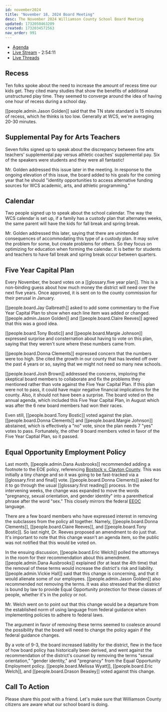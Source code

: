 ```yaml
---
id: november2024
title: "November 18, 2024 Board Meeting"
desc: The November 2024 Williamson County School Board Meeting
updated: 1732050463209
created: 1732034572563
nav_order: 991
---
```


- [Agenda](https://meeting.boeconnect.net/Public/Agenda/566?meeting=664087)
- [Live Stream](https://www.youtube.com/live/NS0wZkRKAvo) - 2:54:11
- [Live Threads](https://www.threads.net/@murribu/post/DCiGOXkJjp3)

## Recess

Ten folks spoke about the need to increase the amount of recess time our kids get. They cited many studies that show the benefits of additional unstructured play time. They seemed to converge around the idea of having one hour of recess during a school day.

[[people.admin.Jason Golden]] said that the TN state standard is 15 minutes of recess, which he thinks is too low. Generally at WCS, we're averaging 20-30 minutes.

## Supplemental Pay for Arts Teachers

Seven folks signed up to speak about the discrepancy between fine arts teachers' supplemental pay versus athletic coaches' supplemental pay. Six of the speakers were students and they were all fantastic!

Mr. Golden addressed this issue later in the meeting. In response to the ongoing elevation of this issue, the board added to his goals for the coming year that he should "identity opportunities to access alternative funding sources for WCS academic, arts, and athletic programming."

## Calendar

Two people signed up to speak about the school calendar. The way the WCS calendar is set up, if a family has a custody plan that alternates weeks, the same parent will have the kids for fall break and spring break.

Mr. Golden addressed this later, saying that there are unintended consequences of accommodating this type of a custody plan. It may solve the problem for some, but create problems for others. So they focus on optimizing for education when forming the calendar. It is better for students and teachers to have fall break and spring break occur between quarters.

## Five Year Capital Plan

Every November, the board votes on a [[glossary.five year plan]]. This is a non-binding guess about how much money the district will need over the next five years. Once approved, it is sent on to the county commission for their perusal in January.

[[people.board.Jay Galbreath]] asked to add some commentary to the Five Year Capital Plan to show when each line item was added or changed. [[people.admin.Jason Golden]] and [[people.board.Claire Reeves]] agreed that this was a good idea.

[[people.board.Tony Bostic]] and [[people.board.Margie Johnson]] expressed surprise and consternation about having to vote on this plan, saying that they weren't sure where these numbers came from.

[[people.board.Donna Clements]] expressed concern that the numbers were too high. She cited the growth in our county that has leveled off over the past 4 years or so, saying that we might not need so many new schools.

[[people.board.Josh Brown]] addressed the concerns, imploring the skeptical board members to collaborate and fix the problems they mentioned rather than vote against the Five Year Capital Plan. If this plan were not to pass, it could have major negative financial implications for the county. Also, it should not have been a surprise. The board voted on the annual agenda, which included this Five Year Capital Plan, in August which was after the 6 new board members had won their races.

Even still, [[people.board.Tony Bostic]] voted against the plan. [[people.board.Donna Clements]] and [[people.board.Margie Johnson]] abstained, which is effectively a "no" vote, since the plan needs 7 "yes" votes to pass. Fortunately, the other 9 board members voted in favor of the Five Year Captial Plan, so it passed.

## Equal Opportunity Employment Policy

Last month, [[people.admin.Dana Ausbrooks]] recommended adding a footnote to the EOE policy, referencing [Bostock v. Clayton County](https://en.wikipedia.org/wiki/Bostock_v._Clayton_County). This was initially a tiny change and so it was going to be fast-tracked via a [[glossary.first and final]] vote. [[people.board.Donna Clements]] asked for it to go through the usual [[glossary.first reading]] process. In the intervening weeks, the change was expanded to move the words "pregnancy, sexual orientation, and gender identity" into a parenthetical phrase after the word "sex." This closely mirrors the federal [EEOC](https://en.wikipedia.org/wiki/Equal_Employment_Opportunity_Commission) language.

There are a few board members who have expressed interest in removing the subclasses from the policy all together. Namely, [[people.board.Donna Clements]], [[people.board.Claire Reeves]], and [[people.board.Tony Bostic]]. So last night, Dr. Reeves proposed an amendment to do just that. It's important to note that this change wasn't an agenda item, so the public was not notified that this would be voted on.

In the ensuing discussion, [[people.board.Eric Welch]] polled the attorneys in the room for their recommendation about this amendment. [[people.admin.Dana Ausbrooks]] explained (for at least the 4th time) that the removal of these terms would increase the district's risk and liability. [[people.admin.Vickie Hall]] said that this change is concerning, and that it would alienate some of our employees. [[people.admin.Jason Golden]] also recommended not removing the terms. It was also stressed that the district is bound by law to provide Equal Opportunity protection for these classes of people, whether it's in the policy or not.

Mr. Welch went on to point out that this change would be a departure from the established norm of using language from federal guidance when implementing policies to adhere to federal laws.

The argument in favor of removing these terms seemed to coalesce around the possibility that the board will need to change the policy again if the federal guidance changes.

By a vote of 9-3, the board increased liability for the district, flew in the face of how board policy has historically been derived, and went against the recommendation of the district's counsel by removing the terms "sexual orientation," "gender identity," and "pregnancy" from the Equal Opportunity Employment policy. [[people.board.Melissa Wyatt]], [[people.board.Eric Welch]], and [[people.board.Drason Beasley]] voted against this change.

## Call To Action

Please share this post with a friend. Let's make sure that Williamson County citizens are aware what our school board is doing.
